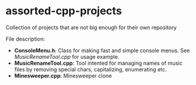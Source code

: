 # assorted-cpp-projects
Collection of projects that are not big enough for their own repository

File description:
* **ConsoleMenu.h**: Class for making fast and simple console menus. See *MusicRenameTool.cpp* for usage example.
* **MusicRenameTool.cpp**: Tool intented for managing names of music files by removing special chars, capitalizing, enumerating etc.
* **Minesweeper.cpp**: Minesweeper clone

